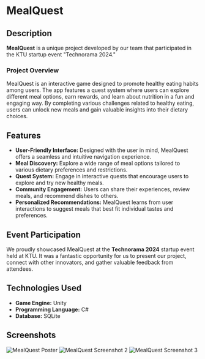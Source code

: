 # MealQuest

## Description

**MealQuest** is a unique project developed by our team that participated in the KTU startup event "Technorama 2024." 

### Project Overview

MealQuest is an interactive game designed to promote healthy eating habits among users. The app features a quest system where users can explore different meal options, earn rewards, and learn about nutrition in a fun and engaging way. By completing various challenges related to healthy eating, users can unlock new meals and gain valuable insights into their dietary choices.

## Features

- **User-Friendly Interface:** Designed with the user in mind, MealQuest offers a seamless and intuitive navigation experience.
- **Meal Discovery:** Explore a wide range of meal options tailored to various dietary preferences and restrictions.
- **Quest System:** Engage in interactive quests that encourage users to explore and try new healthy meals.
- **Community Engagement:** Users can share their experiences, review meals, and recommend dishes to others.
- **Personalized Recommendations:** MealQuest learns from user interactions to suggest meals that best fit individual tastes and preferences.

## Event Participation

We proudly showcased MealQuest at the **Technorama 2024** startup event held at KTU. It was a fantastic opportunity for us to present our project, connect with other innovators, and gather valuable feedback from attendees.


## Technologies Used

- **Game Engine:** Unity
- **Programming Language:** C#
- **Database:** SQLite 

## Screenshots

![MealQuest Poster](https://github.com/MatasPal/MealQuest/images/MealQuestScreenshot_Poster2.png)
![MealQuest Screenshot 2](link-to-your-image-2)
![MealQuest Screenshot 3](link-to-your-image-3)

